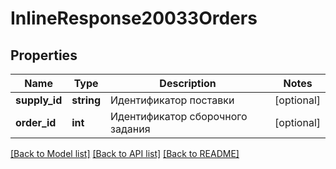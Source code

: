 # InlineResponse20033Orders

## Properties
Name | Type | Description | Notes
------------ | ------------- | ------------- | -------------
**supply_id** | **string** | Идентификатор поставки | [optional] 
**order_id** | **int** | Идентификатор сборочного задания | [optional] 

[[Back to Model list]](../../README.md#documentation-for-models) [[Back to API list]](../../README.md#documentation-for-api-endpoints) [[Back to README]](../../README.md)

